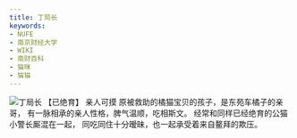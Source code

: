 ```yaml
---
title: 丁局长
keywords:
- NUFE
- 南京财经大学
- WIKI
- 南财百科
- 猫咪
- 猫猫
---
```

![丁局长](/mao/丁局长.jpg)
【已绝育】 
亲人可摸
原被救助的橘猫宝贝的孩子，是东苑车橘子的亲哥，
有一脉相承的亲人性格，脾气温顺，吃相斯文。
经常和同样已经绝育的公猫小警长厮混在一起，
同吃同住十分暧昧，也一起承受着来自鳌拜的欺压。